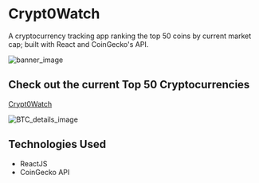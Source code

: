 # Crypt0Watch
A cryptocurrency tracking app ranking the top 50 coins by current market cap; built with React and CoinGecko's API.

![banner_image](https://i.imgur.com/MULNjGf.png)

## Check out the current Top 50 Cryptocurrencies
[Crypt0Watch](https://crypt0watch.onrender.com/)

![BTC_details_image](https://i.imgur.com/IPAXCi6.png)

## Technologies Used
* ReactJS
* CoinGecko API